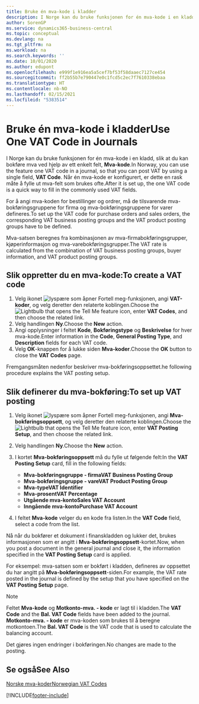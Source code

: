 ```yaml
---
title: Bruke én mva-kode i kladder
description: I Norge kan du bruke funksjonen for én mva-kode i en kladd, slik at du kan bokføre mva ved hjelp av ett enkelt felt, Mva-kode.
author: SorenGP
ms.service: dynamics365-business-central
ms.topic: conceptual
ms.devlang: na
ms.tgt_pltfrm: na
ms.workload: na
ms.search.keywords: ''
ms.date: 10/01/2020
ms.author: edupont
ms.openlocfilehash: e999f1e916ea5a5cef7bf53f58daaec7127ce454
ms.sourcegitcommit: ff2b55b7e790447e0c1fcd5c2ec7f7610338ebaa
ms.translationtype: HT
ms.contentlocale: nb-NO
ms.lasthandoff: 02/15/2021
ms.locfileid: "5383514"
---
```

# <a name="use-one-vat-code-in-journals"></a><span data-ttu-id="b288b-103">Bruke én mva-kode i kladder</span><span class="sxs-lookup"><span data-stu-id="b288b-103">Use One VAT Code in Journals</span></span>
<span data-ttu-id="b288b-104">I Norge kan du bruke funksjonen for én mva-kode i en kladd, slik at du kan bokføre mva ved hjelp av ett enkelt felt, **Mva-kode**.</span><span class="sxs-lookup"><span data-stu-id="b288b-104">In Norway, you can use the feature one VAT code in a journal, so that you can post VAT by using a single field, **VAT Code**.</span></span> <span data-ttu-id="b288b-105">Når én mva-kode er konfigurert, er dette en rask måte å fylle ut mva-felt som brukes ofte.</span><span class="sxs-lookup"><span data-stu-id="b288b-105">After it is set up, the one VAT code is a quick way to fill in the commonly used VAT fields.</span></span>  

<span data-ttu-id="b288b-106">For å angi mva-koden for bestillinger og ordrer, må de tilsvarende mva-bokføringsgruppene for firma og mva-bokføringsgruppene for varer defineres.</span><span class="sxs-lookup"><span data-stu-id="b288b-106">To set up the VAT code for purchase orders and sales orders, the corresponding VAT business posting groups and the VAT product posting groups have to be defined.</span></span>  

<span data-ttu-id="b288b-107">Mva-satsen beregnes fra kombinasjonen av mva-firmabokføringsgrupper, kjøperinformasjon og mva-varebokføringsgrupper.</span><span class="sxs-lookup"><span data-stu-id="b288b-107">The VAT rate is calculated from the combination of VAT business posting groups, buyer information, and VAT product posting groups.</span></span>  

## <a name="to-create-a-vat-code"></a><span data-ttu-id="b288b-108">Slik oppretter du en mva-kode:</span><span class="sxs-lookup"><span data-stu-id="b288b-108">To create a VAT code</span></span>  

1.  <span data-ttu-id="b288b-109">Velg ikonet ![lyspære som åpner Fortell meg-funksjonen](../../media/ui-search/search_small.png "Fortell hva du vil gjøre"), angi **VAT-koder**, og velg deretter den relaterte koblingen.</span><span class="sxs-lookup"><span data-stu-id="b288b-109">Choose the ![Lightbulb that opens the Tell Me feature](../../media/ui-search/search_small.png "Tell me what you want to do") icon, enter **VAT Codes**, and then choose the related link.</span></span>  
2.  <span data-ttu-id="b288b-110">Velg handlingen **Ny**.</span><span class="sxs-lookup"><span data-stu-id="b288b-110">Choose the **New** action.</span></span>  
3.  <span data-ttu-id="b288b-111">Angi opplysninger i feltet **Kode**, **Bokføringstype** og **Beskrivelse** for hver mva-kode.</span><span class="sxs-lookup"><span data-stu-id="b288b-111">Enter information in the **Code**, **General Posting Type**, and **Description** fields for each VAT code.</span></span>  
4.  <span data-ttu-id="b288b-112">Velg **OK**-knappen for å lukke siden **Mva-koder**.</span><span class="sxs-lookup"><span data-stu-id="b288b-112">Choose the **OK** button to close the **VAT Codes** page.</span></span>  

 <span data-ttu-id="b288b-113">Fremgangsmåten nedenfor beskriver mva-bokføringsoppsettet.</span><span class="sxs-lookup"><span data-stu-id="b288b-113">he following procedure explains the VAT posting setup.</span></span>  

## <a name="to-set-up-vat-posting"></a><span data-ttu-id="b288b-114">Slik definerer du mva-bokføring:</span><span class="sxs-lookup"><span data-stu-id="b288b-114">To set up VAT posting</span></span>  

1.  <span data-ttu-id="b288b-115">Velg ikonet ![lyspære som åpner Fortell meg-funksjonen](../../media/ui-search/search_small.png "Fortell hva du vil gjøre"), angi **Mva-bokføringsoppsett**, og velg deretter den relaterte koblingen.</span><span class="sxs-lookup"><span data-stu-id="b288b-115">Choose the ![Lightbulb that opens the Tell Me feature](../../media/ui-search/search_small.png "Tell me what you want to do") icon, enter **VAT Posting Setup**, and then choose the related link.</span></span>  
2.  <span data-ttu-id="b288b-116">Velg handlingen **Ny**.</span><span class="sxs-lookup"><span data-stu-id="b288b-116">Choose the **New** action.</span></span>  
3.  <span data-ttu-id="b288b-117">I kortet **Mva-bokføringsoppsett** må du fylle ut følgende felt:</span><span class="sxs-lookup"><span data-stu-id="b288b-117">In the **VAT Posting Setup** card, fill in the following fields:</span></span>  

    - <span data-ttu-id="b288b-118">**Mva-bokføringsgruppe - firma**</span><span class="sxs-lookup"><span data-stu-id="b288b-118">**VAT Business Posting Group**</span></span>  
    - <span data-ttu-id="b288b-119">**Mva-bokføringsgruppe - vare**</span><span class="sxs-lookup"><span data-stu-id="b288b-119">**VAT Product Posting Group**</span></span>  
    - <span data-ttu-id="b288b-120">**Mva-type**</span><span class="sxs-lookup"><span data-stu-id="b288b-120">**VAT Identifier**</span></span>  
    - <span data-ttu-id="b288b-121">**Mva-prosent**</span><span class="sxs-lookup"><span data-stu-id="b288b-121">**VAT Percentage**</span></span>  
    - <span data-ttu-id="b288b-122">**Utgående mva-konto**</span><span class="sxs-lookup"><span data-stu-id="b288b-122">**Sales VAT Account**</span></span>  
    - <span data-ttu-id="b288b-123">**Inngående mva-konto**</span><span class="sxs-lookup"><span data-stu-id="b288b-123">**Purchase VAT Account**</span></span>  

4.  <span data-ttu-id="b288b-124">I feltet **Mva-kode** velger du en kode fra listen.</span><span class="sxs-lookup"><span data-stu-id="b288b-124">In the **VAT Code** field, select a code from the list.</span></span>  

<span data-ttu-id="b288b-125">Nå når du bokfører et dokument i finanskladden og lukker det, brukes informasjonen som er angitt i **Mva-bokføringsoppsett**-kortet.</span><span class="sxs-lookup"><span data-stu-id="b288b-125">Now, when you post a document in the general journal and close it, the information specified in the **VAT Posting Setup** card is applied.</span></span>  

<span data-ttu-id="b288b-126">For eksempel: mva-satsen som er bokført i kladden, defineres av oppsettet du har angitt på **Mva-bokføringsoppsett**-siden.</span><span class="sxs-lookup"><span data-stu-id="b288b-126">For example, the VAT rate posted in the journal is defined by the setup that you have specified on the **VAT Posting Setup** page.</span></span>  

> [!NOTE]  
>  <span data-ttu-id="b288b-127">Feltet **Mva-kode** og **Motkonto-mva. - kode** er lagt til i kladden.</span><span class="sxs-lookup"><span data-stu-id="b288b-127">The **VAT Code** and the **Bal. VAT Code**  fields have been added to the journal.</span></span> <span data-ttu-id="b288b-128">**Motkonto-mva. - kode** er mva-koden som brukes til å beregne motkontoen.</span><span class="sxs-lookup"><span data-stu-id="b288b-128">The **Bal. VAT Code** is the VAT code that is used to calculate the balancing account.</span></span>  
>   
>  <span data-ttu-id="b288b-129">Det gjøres ingen endringer i bokføringen.</span><span class="sxs-lookup"><span data-stu-id="b288b-129">No changes are made to the posting.</span></span>  

## <a name="see-also"></a><span data-ttu-id="b288b-130">Se også</span><span class="sxs-lookup"><span data-stu-id="b288b-130">See Also</span></span>  
 [<span data-ttu-id="b288b-131">Norske mva-koder</span><span class="sxs-lookup"><span data-stu-id="b288b-131">Norwegian VAT Codes</span></span>](norwegian-vat-codes.md)


[!INCLUDE[footer-include](../../includes/footer-banner.md)]